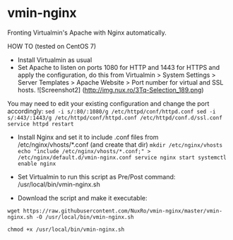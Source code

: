 # vmin-nginx

Fronting Virtualmin's Apache with Nginx automatically.

HOW TO (tested on CentOS 7)
- Install Virtualmin as usual
- Set Apache to listen on ports 1080 for HTTP and 1443 for HTTPS and apply the configuration, do this from Virtualmin > System Settings > Server Templates > Apache Website > Port number for virtual and SSL hosts. 
![Screenshot2] (http://img.nux.ro/3Tq-Selection_189.png)

You may need to edit your existing configuration and change the port accordingly:
`sed -i s/:80/:1080/g /etc/httpd/conf/httpd.conf
sed -i s/:443/:1443/g /etc/httpd/conf/httpd.conf /etc/httpd/conf.d/ssl.conf
service httpd restart`

- Install Nginx and set it to include .conf files from /etc/nginx/vhosts/*.conf (and create that dir)
`mkdir /etc/nginx/vhosts
echo "include /etc/nginx/vhosts/*.conf;" > /etc/nginx/default.d/vmin-nginx.conf
service nginx start
systemctl enable nginx`


- Set Virtualmin to run this script as Pre/Post command: /usr/local/bin/vmin-nginx.sh


- Download the script and make it executable:

`wget https://raw.githubusercontent.com/NuxRo/vmin-nginx/master/vmin-nginx.sh -O /usr/local/bin/vmin-nginx.sh`

`chmod +x /usr/local/bin/vmin-nginx.sh`
